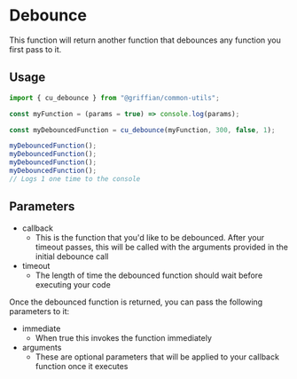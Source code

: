 # Debounce

This function will return another function that debounces any function you first pass to it.

## Usage

```js
import { cu_debounce } from "@griffian/common-utils";

const myFunction = (params = true) => console.log(params);

const myDebouncedFunction = cu_debounce(myFunction, 300, false, 1);

myDebouncedFunction();
myDebouncedFunction();
myDebouncedFunction();
myDebouncedFunction();
// Logs 1 one time to the console
```

## Parameters

- callback
  - This is the function that you'd like to be debounced. After your timeout passes, this will be called with the arguments provided in the initial debounce call
- timeout
  - The length of time the debounced function should wait before executing your code

Once the debounced function is returned, you can pass the following parameters to it:

- immediate
  - When true this invokes the function immediately
- arguments
  - These are optional parameters that will be applied to your callback function once it executes
